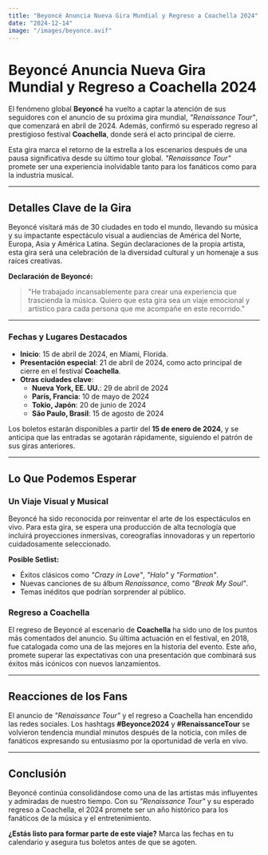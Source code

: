 ```yaml
---
title: "Beyoncé Anuncia Nueva Gira Mundial y Regreso a Coachella 2024"
date: "2024-12-14"
image: "/images/beyonce.avif"
---
```


# Beyoncé Anuncia Nueva Gira Mundial y Regreso a Coachella 2024

El fenómeno global **Beyoncé** ha vuelto a captar la atención de sus seguidores con el anuncio de su próxima gira mundial, *"Renaissance Tour"*, que comenzará en abril de 2024. Además, confirmó su esperado regreso al prestigioso festival **Coachella**, donde será el acto principal de cierre.

Esta gira marca el retorno de la estrella a los escenarios después de una pausa significativa desde su último tour global. *"Renaissance Tour"* promete ser una experiencia inolvidable tanto para los fanáticos como para la industria musical.

---

## Detalles Clave de la Gira

Beyoncé visitará más de 30 ciudades en todo el mundo, llevando su música y su impactante espectáculo visual a audiencias de América del Norte, Europa, Asia y América Latina. Según declaraciones de la propia artista, esta gira será una celebración de la diversidad cultural y un homenaje a sus raíces creativas.

**Declaración de Beyoncé:**
> "He trabajado incansablemente para crear una experiencia que trascienda la música. Quiero que esta gira sea un viaje emocional y artístico para cada persona que me acompañe en este recorrido."

---

### Fechas y Lugares Destacados

- **Inicio**: 15 de abril de 2024, en Miami, Florida.
- **Presentación especial**: 21 de abril de 2024, como acto principal de cierre en el festival **Coachella**.
- **Otras ciudades clave**:
  - **Nueva York, EE. UU.**: 29 de abril de 2024
  - **París, Francia**: 10 de mayo de 2024
  - **Tokio, Japón**: 20 de junio de 2024
  - **São Paulo, Brasil**: 15 de agosto de 2024

Los boletos estarán disponibles a partir del **15 de enero de 2024**, y se anticipa que las entradas se agotarán rápidamente, siguiendo el patrón de sus giras anteriores.

---

## Lo Que Podemos Esperar

### Un Viaje Visual y Musical
Beyoncé ha sido reconocida por reinventar el arte de los espectáculos en vivo. Para esta gira, se espera una producción de alta tecnología que incluirá proyecciones inmersivas, coreografías innovadoras y un repertorio cuidadosamente seleccionado.

**Posible Setlist:**
- Éxitos clásicos como *"Crazy in Love"*, *"Halo"* y *"Formation"*.
- Nuevas canciones de su álbum *Renaissance*, como *"Break My Soul"*.
- Temas inéditos que podrían sorprender al público.

### Regreso a Coachella
El regreso de Beyoncé al escenario de **Coachella** ha sido uno de los puntos más comentados del anuncio. Su última actuación en el festival, en 2018, fue catalogada como una de las mejores en la historia del evento. Este año, promete superar las expectativas con una presentación que combinará sus éxitos más icónicos con nuevos lanzamientos.

---

## Reacciones de los Fans

El anuncio de *"Renaissance Tour"* y el regreso a Coachella han encendido las redes sociales. Los hashtags **#Beyonce2024** y **#RenaissanceTour** se volvieron tendencia mundial minutos después de la noticia, con miles de fanáticos expresando su entusiasmo por la oportunidad de verla en vivo.

---

## Conclusión

Beyoncé continúa consolidándose como una de las artistas más influyentes y admiradas de nuestro tiempo. Con su *"Renaissance Tour"* y su esperado regreso a Coachella, el 2024 promete ser un año histórico para los fanáticos de la música y el entretenimiento. 

**¿Estás listo para formar parte de este viaje?** Marca las fechas en tu calendario y asegura tus boletos antes de que se agoten.
